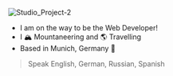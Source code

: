 ![Studio_Project-2](https://user-images.githubusercontent.com/123622878/234026269-b29e4a9f-7745-4303-b994-dbd2bb60078d.jpeg)
- I am on the way to be the Web Developer!
- I 🏔️ Mountaneering and 🌎 Travelling
- Based in Munich, Germany 🥨
>Speak English, German, Russian, Spanish
